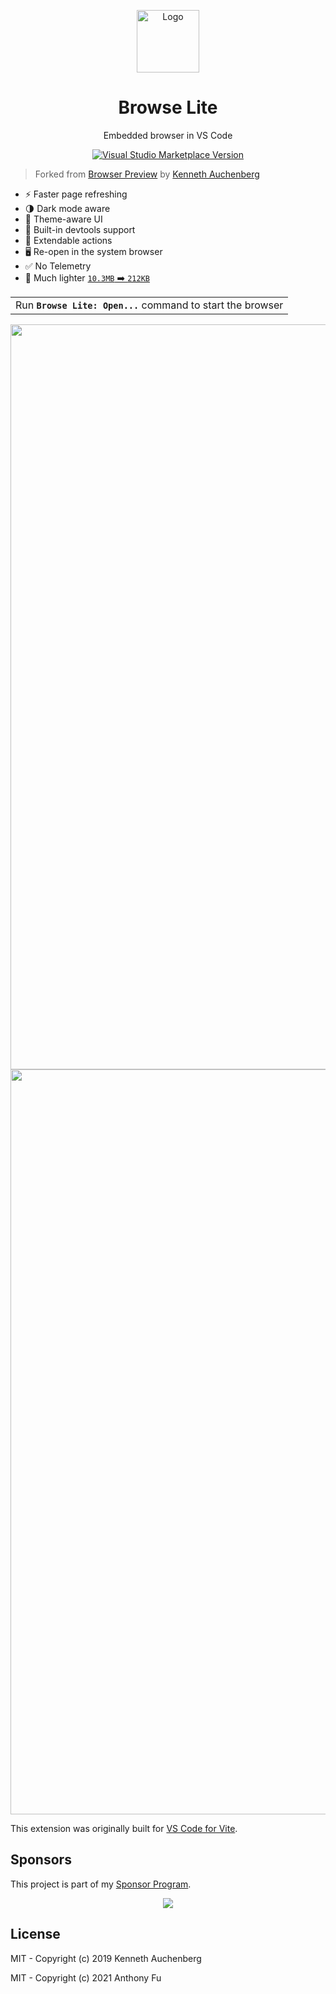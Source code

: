 <p align="center">
<img src="https://antfu.gallerycdn.vsassets.io/extensions/antfu/browse-lite/0.0.11/1614585407925/Microsoft.VisualStudio.Services.Icons.Default" alt="Logo" height="100"/>
</p>

<h1 align="center">
Browse Lite
</h1>
<p align="center">
Embedded browser in VS Code
</p>
<p align="center">
<a href="https://marketplace.visualstudio.com/items?itemName=antfu.browse-lite" target="__blank"><img src="https://img.shields.io/visual-studio-marketplace/v/antfu.browse-lite.svg?color=228cb3&amp;label=" alt="Visual Studio Marketplace Version" /></a>
</h1>

> Forked from [Browser Preview](https://github.com/auchenberg/vscode-browser-preview) by [Kenneth Auchenberg](https://github.com/auchenberg)

- ⚡️ Faster page refreshing
- 🌗 Dark mode aware
- 🎨 Theme-aware UI
- 🐞 Built-in devtools support
- 🔌 Extendable actions
- 🖥 Re-open in the system browser
- ✅ No Telemetry
- 🍃 Much lighter [`10.3MB` ➡️ `212KB`](https://user-images.githubusercontent.com/11247099/109819001-90a65a00-7c6e-11eb-8d82-465ec8b22eba.png)

<p align="center">
<table><tr><td>Run <b><code>Browse Lite: Open...</code></b> command to start the browser</tr></td></table>
</p>

<p align="center">
<img width="1192" alt="Preview 1" src="https://user-images.githubusercontent.com/11247099/109469316-d6192a80-7aa8-11eb-8a3b-d2d52bef34e4.png">
<img width="1192" alt="Preview 2" src="https://user-images.githubusercontent.com/11247099/109469308-d1547680-7aa8-11eb-9957-23a4d8ac35e6.png">
</p>

This extension was originally built for [VS Code for Vite](https://github.com/antfu/vscode-vite).

## Sponsors

This project is part of my [Sponsor Program](https://github.com/sponsors/antfu).

<p align="center">
  <a href="https://cdn.jsdelivr.net/gh/antfu/static/sponsors.svg">
    <img src='https://cdn.jsdelivr.net/gh/antfu/static/sponsors.png'/>
  </a>
</p>

## License

MIT - Copyright (c) 2019 Kenneth Auchenberg

MIT - Copyright (c) 2021 Anthony Fu

